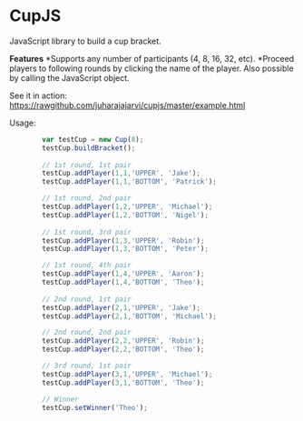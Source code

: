 CupJS
=====

JavaScript library to build a cup bracket.

**Features**
*Supports any number of participants (4, 8, 16, 32, etc).
*Proceed players to following rounds by clicking the name of the player. Also possible by calling the JavaScript object.

See it in action: https://rawgithub.com/juharajajarvi/cupjs/master/example.html

Usage:
```javascript
        var testCup = new Cup(8);
        testCup.buildBracket();
        
		// 1st round, 1st pair
        testCup.addPlayer(1,1,'UPPER', 'Jake');
        testCup.addPlayer(1,1,'BOTTOM', 'Patrick');

		// 1st round, 2nd pair
		testCup.addPlayer(1,2,'UPPER', 'Michael');
        testCup.addPlayer(1,2,'BOTTOM', 'Nigel');
		
		// 1st round, 3rd pair
		testCup.addPlayer(1,3,'UPPER', 'Robin');
        testCup.addPlayer(1,3,'BOTTOM', 'Peter');

		// 1st round, 4th pair
		testCup.addPlayer(1,4,'UPPER', 'Aaron');
        testCup.addPlayer(1,4,'BOTTOM', 'Theo');
		
		// 2nd round, 1st pair
        testCup.addPlayer(2,1,'UPPER', 'Jake');		
		testCup.addPlayer(2,1,'BOTTOM', 'Michael');

		// 2nd round, 2nd pair
        testCup.addPlayer(2,2,'UPPER', 'Robin');		
		testCup.addPlayer(2,2,'BOTTOM', 'Theo');		

		// 3rd round, 1st pair
        testCup.addPlayer(3,1,'UPPER', 'Michael');		
		testCup.addPlayer(3,1,'BOTTOM', 'Theo');

		// Winner
        testCup.setWinner('Theo');
		
```